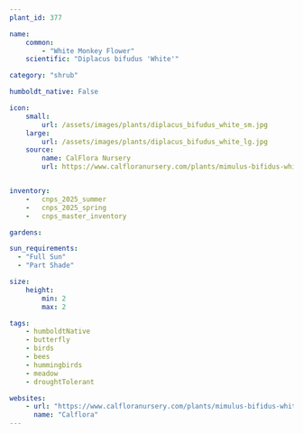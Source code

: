 ```yaml
---
plant_id: 377

name: 
    common: 
        - "White Monkey Flower"
    scientific: "Diplacus bifudus 'White'"

category: "shrub"

humboldt_native: False

icon: 
    small: 
        url: /assets/images/plants/diplacus_bifudus_white_sm.jpg
    large: 
        url: /assets/images/plants/diplacus_bifudus_white_lg.jpg
    source: 
        name: CalFlora Nursery 
        url: https://www.calfloranursery.com/plants/mimulus-bifidus-white


inventory: 
    -   cnps_2025_summer
    -   cnps_2025_spring
    -   cnps_master_inventory

gardens:  

sun_requirements:
  - "Full Sun" 
  - "Part Shade" 

size:
    height: 
        min: 2
        max: 2

tags: 
    - humboldtNative
    - butterfly
    - birds
    - bees
    - hummingbirds
    - meadow
    - droughtTolerant

websites:
    - url: "https://www.calfloranursery.com/plants/mimulus-bifidus-white"
      name: "Calflora"
---
```

